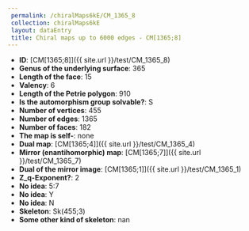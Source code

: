 ```yaml
--- 
 permalink: /chiralMaps6kE/CM_1365_8 
 collection: chiralMaps6kE
 layout: dataEntry
 title: Chiral maps up to 6000 edges - CM[1365;8]
---
```


- **ID**: [CM[1365;8]]({{ site.url }}/test/CM_1365_8)
- **Genus of the underlying surface**: 365
- **Length of the face**: 15
- **Valency**: 6
- **Length of the Petrie polygon**: 910
- **Is the automorphism group solvable?**: S
- **Number of vertices**: 455
- **Number of edges**: 1365
- **Number of faces**: 182
- **The map is self-**: none
- **Dual map**: [CM[1365;4]]({{ site.url }}/test/CM_1365_4)
- **Mirror (enantihomorphic) map**: [CM[1365;7]]({{ site.url }}/test/CM_1365_7)
- **Dual of the mirror image**: [CM[1365;1]]({{ site.url }}/test/CM_1365_1)
- **Z_q-Exponent?**: 2
- **No idea**:  5:7
- **No idea**: Y
- **No idea**: N
- **Skeleton**: Sk(455;3)
- **Some other kind of skeleton**: nan
